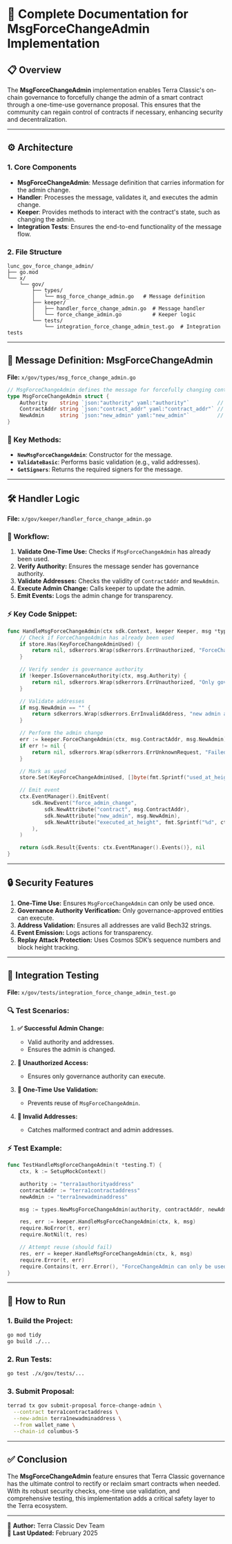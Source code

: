 # 📄 Complete Documentation for MsgForceChangeAdmin Implementation

## 📋 Overview
The **MsgForceChangeAdmin** implementation enables Terra Classic's on-chain governance to forcefully change the admin of a smart contract through a one-time-use governance proposal. This ensures that the community can regain control of contracts if necessary, enhancing security and decentralization.

---

## ⚙️ Architecture

### 1. **Core Components**

- **MsgForceChangeAdmin**: Message definition that carries information for the admin change.
- **Handler**: Processes the message, validates it, and executes the admin change.
- **Keeper**: Provides methods to interact with the contract's state, such as changing the admin.
- **Integration Tests**: Ensures the end-to-end functionality of the message flow.

### 2. **File Structure**

```plaintext
lunc_gov_force_change_admin/
├── go.mod
└── x/
    └── gov/
        ├── types/
        │   └── msg_force_change_admin.go   # Message definition
        ├── keeper/
        │   ├── handler_force_change_admin.go  # Message handler
        │   └── force_change_admin.go          # Keeper logic
        └── tests/
            └── integration_force_change_admin_test.go  # Integration tests
```

---

## 📑 Message Definition: MsgForceChangeAdmin

**File:** `x/gov/types/msg_force_change_admin.go`

```go
// MsgForceChangeAdmin defines the message for forcefully changing contract admin
type MsgForceChangeAdmin struct {
    Authority    string `json:"authority" yaml:"authority"`         // Bech32 address of the authority
    ContractAddr string `json:"contract_addr" yaml:"contract_addr"` // Bech32 contract address
    NewAdmin     string `json:"new_admin" yaml:"new_admin"`         // Bech32 new admin address
}
```

### 🔑 Key Methods:

- **`NewMsgForceChangeAdmin`**: Constructor for the message.
- **`ValidateBasic`**: Performs basic validation (e.g., valid addresses).
- **`GetSigners`**: Returns the required signers for the message.

---

## 🛠️ Handler Logic

**File:** `x/gov/keeper/handler_force_change_admin.go`

### 🔄 Workflow:

1. **Validate One-Time Use:** Checks if `MsgForceChangeAdmin` has already been used.
2. **Verify Authority:** Ensures the message sender has governance authority.
3. **Validate Addresses:** Checks the validity of `ContractAddr` and `NewAdmin`.
4. **Execute Admin Change:** Calls keeper to update the admin.
5. **Emit Events:** Logs the admin change for transparency.

### ⚡ Key Code Snippet:

```go
func HandleMsgForceChangeAdmin(ctx sdk.Context, keeper Keeper, msg *types.MsgForceChangeAdmin) (*sdk.Result, error) {
    // Check if ForceChangeAdmin has already been used
    if store.Has(KeyForceChangeAdminUsed) {
        return nil, sdkerrors.Wrap(sdkerrors.ErrUnauthorized, "ForceChangeAdmin can only be used once")
    }

    // Verify sender is governance authority
    if !keeper.IsGovernanceAuthority(ctx, msg.Authority) {
        return nil, sdkerrors.Wrap(sdkerrors.ErrUnauthorized, "Only governance can perform this action")
    }

    // Validate addresses
    if msg.NewAdmin == "" {
        return sdkerrors.Wrap(sdkerrors.ErrInvalidAddress, "new admin address cannot be empty")
    }

    // Perform the admin change
    err := keeper.ForceChangeAdmin(ctx, msg.ContractAddr, msg.NewAdmin)
    if err != nil {
        return nil, sdkerrors.Wrap(sdkerrors.ErrUnknownRequest, "Failed to change admin")
    }

    // Mark as used
    store.Set(KeyForceChangeAdminUsed, []byte(fmt.Sprintf("used_at_height_%d", ctx.BlockHeight())))

    // Emit event
    ctx.EventManager().EmitEvent(
        sdk.NewEvent("force_admin_change",
            sdk.NewAttribute("contract", msg.ContractAddr),
            sdk.NewAttribute("new_admin", msg.NewAdmin),
            sdk.NewAttribute("executed_at_height", fmt.Sprintf("%d", ctx.BlockHeight())),
        ),
    )

    return &sdk.Result{Events: ctx.EventManager().Events()}, nil
}
```

---

## 🔒 Security Features

1. **One-Time Use:** Ensures `MsgForceChangeAdmin` can only be used once.
2. **Governance Authority Verification:** Only governance-approved entities can execute.
3. **Address Validation:** Ensures all addresses are valid Bech32 strings.
4. **Event Emission:** Logs actions for transparency.
5. **Replay Attack Protection:** Uses Cosmos SDK’s sequence numbers and block height tracking.

---

## 🧪 Integration Testing

**File:** `x/gov/tests/integration_force_change_admin_test.go`

### 🔍 Test Scenarios:

1. **✅ Successful Admin Change:**
   - Valid authority and addresses.
   - Ensures the admin is changed.

2. **🚫 Unauthorized Access:**
   - Ensures only governance authority can execute.

3. **🚫 One-Time Use Validation:**
   - Prevents reuse of `MsgForceChangeAdmin`.

4. **🚫 Invalid Addresses:**
   - Catches malformed contract and admin addresses.

### ⚡ Test Example:

```go
func TestHandleMsgForceChangeAdmin(t *testing.T) {
    ctx, k := SetupMockContext()

    authority := "terra1authorityaddress"
    contractAddr := "terra1contractaddress"
    newAdmin := "terra1newadminaddress"

    msg := types.NewMsgForceChangeAdmin(authority, contractAddr, newAdmin)

    res, err := keeper.HandleMsgForceChangeAdmin(ctx, k, msg)
    require.NoError(t, err)
    require.NotNil(t, res)

    // Attempt reuse (should fail)
    res, err = keeper.HandleMsgForceChangeAdmin(ctx, k, msg)
    require.Error(t, err)
    require.Contains(t, err.Error(), "ForceChangeAdmin can only be used once")
}
```

---

## 🚀 How to Run

### 1. **Build the Project:**
```bash
go mod tidy
go build ./...
```

### 2. **Run Tests:**
```bash
go test ./x/gov/tests/...
```

### 3. **Submit Proposal:**
```bash
terrad tx gov submit-proposal force-change-admin \
  --contract terra1contractaddress \
  --new-admin terra1newadminaddress \
  --from wallet_name \
  --chain-id columbus-5
```

---

## ✅ Conclusion
The **MsgForceChangeAdmin** feature ensures that Terra Classic governance has the ultimate control to rectify or reclaim smart contracts when needed. With its robust security checks, one-time use validation, and comprehensive testing, this implementation adds a critical safety layer to the Terra ecosystem.

---

🔗 **Author:** Terra Classic Dev Team  
📅 **Last Updated:** February 2025

